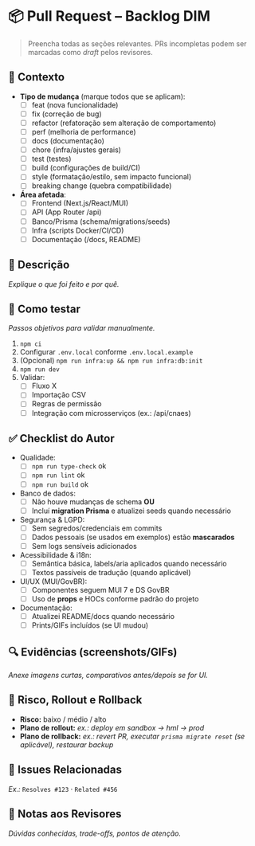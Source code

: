 # 📦 Pull Request – Backlog DIM

> Preencha todas as seções relevantes. PRs incompletas podem ser marcadas como _draft_ pelos revisores.

## 📌 Contexto

- **Tipo de mudança** (marque todos que se aplicam):
  - [ ] feat (nova funcionalidade)
  - [ ] fix (correção de bug)
  - [ ] refactor (refatoração sem alteração de comportamento)
  - [ ] perf (melhoria de performance)
  - [ ] docs (documentação)
  - [ ] chore (infra/ajustes gerais)
  - [ ] test (testes)
  - [ ] build (configurações de build/CI)
  - [ ] style (formatação/estilo, sem impacto funcional)
  - [ ] breaking change (quebra compatibilidade)

- **Área afetada**:
  - [ ] Frontend (Next.js/React/MUI)
  - [ ] API (App Router /api)
  - [ ] Banco/Prisma (schema/migrations/seeds)
  - [ ] Infra (scripts Docker/CI/CD)
  - [ ] Documentação (/docs, README)

## 🧾 Descrição

_Explique o que foi feito e por quê._

## 🧪 Como testar

_Passos objetivos para validar manualmente._

1. `npm ci`
2. Configurar `.env.local` conforme `.env.local.example`
3. (Opcional) `npm run infra:up && npm run infra:db:init`
4. `npm run dev`
5. Validar:
   - [ ] Fluxo X
   - [ ] Importação CSV
   - [ ] Regras de permissão
   - [ ] Integração com microsserviços (ex.: /api/cnaes)

## ✅ Checklist do Autor

- Qualidade:
  - [ ] `npm run type-check` ok
  - [ ] `npm run lint` ok
  - [ ] `npm run build` ok
- Banco de dados:
  - [ ] Não houve mudanças de schema **OU**
  - [ ] Incluí **migration Prisma** e atualizei seeds quando necessário
- Segurança & LGPD:
  - [ ] Sem segredos/credenciais em commits
  - [ ] Dados pessoais (se usados em exemplos) estão **mascarados**
  - [ ] Sem logs sensíveis adicionados
- Acessibilidade & i18n:
  - [ ] Semântica básica, labels/aria aplicados quando necessário
  - [ ] Textos passíveis de tradução (quando aplicável)
- UI/UX (MUI/GovBR):
  - [ ] Componentes seguem MUI 7 e DS GovBR
  - [ ] Uso de **props** e HOCs conforme padrão do projeto
- Documentação:
  - [ ] Atualizei README/docs quando necessário
  - [ ] Prints/GIFs incluídos (se UI mudou)

## 🔍 Evidências (screenshots/GIFs)

_Anexe imagens curtas, comparativos antes/depois se for UI._

## 🧯 Risco, Rollout e Rollback

- **Risco:** baixo / médio / alto
- **Plano de rollout:** _ex.: deploy em sandbox → hml → prod_
- **Plano de rollback:** _ex.: revert PR, executar `prisma migrate reset` (se aplicável), restaurar backup_

## 🔗 Issues Relacionadas

_Ex.:_ `Resolves #123` · `Related #456`

## 📣 Notas aos Revisores

_Dúvidas conhecidas, trade-offs, pontos de atenção._
